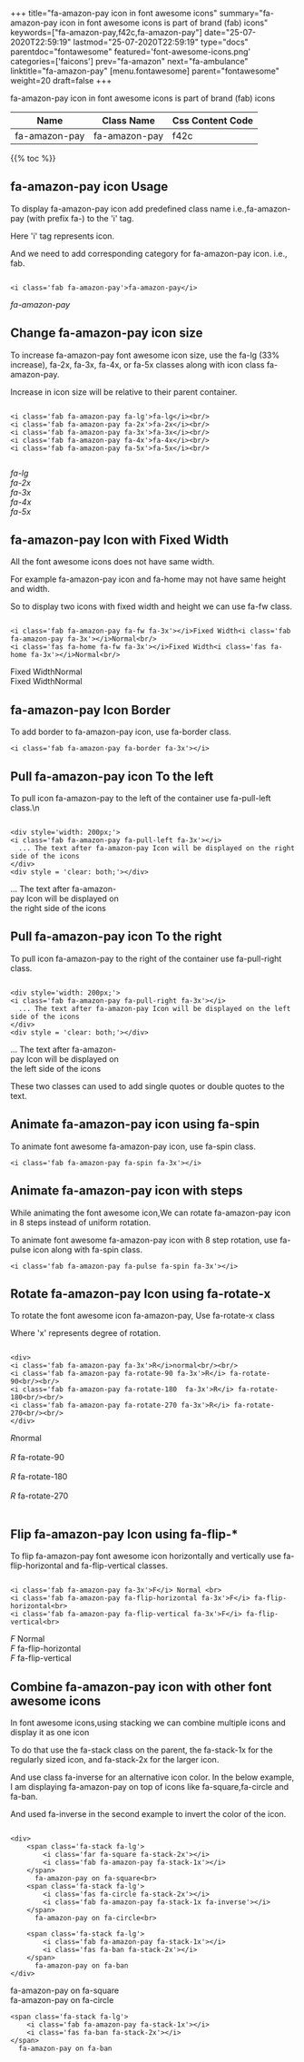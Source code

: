 +++
title="fa-amazon-pay icon in font awesome icons"
summary="fa-amazon-pay icon in font awesome icons is part of brand (fab) icons"
keywords=["fa-amazon-pay,f42c,fa-amazon-pay"]
date="25-07-2020T22:59:19"
lastmod="25-07-2020T22:59:19"
type="docs"
parentdoc="fontawesome"
featured='font-awesome-icons.png'
categories=['faicons']
prev="fa-amazon"
next="fa-ambulance"
linktitle="fa-amazon-pay"
[menu.fontawesome]
parent="fontawesome"
weight=20
draft=false
+++


fa-amazon-pay icon in font awesome icons is part of brand (fab) icons

<div class='table-responsive'><table class='table'><thead><tr><th>Name</th><th>Class Name</th><th>Css Content Code</th></tr></thead><tbody><tr><td>fa-amazon-pay</td><td>fa-amazon-pay</td><td>f42c</td></tr></tbody></table></div>


{{% toc %}}


## fa-amazon-pay icon Usage

To display fa-amazon-pay icon add predefined class name i.e.,fa-amazon-pay (with prefix fa-) to the 'i' tag.

Here 'i' tag represents icon.

And we need to add corresponding category for fa-amazon-pay icon. i.e., fab.


```

<i class='fab fa-amazon-pay'>fa-amazon-pay</i>
```

<i class='fab fa-amazon-pay'>fa-amazon-pay</i>




## Change fa-amazon-pay icon size
To increase fa-amazon-pay font awesome icon size, use the fa-lg (33% increase), fa-2x, fa-3x, fa-4x, or fa-5x classes along with icon class fa-amazon-pay.

Increase in icon size will be relative to their parent container. 

```

<i class='fab fa-amazon-pay fa-lg'>fa-lg</i><br/>
<i class='fab fa-amazon-pay fa-2x'>fa-2x</i><br/>
<i class='fab fa-amazon-pay fa-3x'>fa-3x</i><br/>
<i class='fab fa-amazon-pay fa-4x'>fa-4x</i><br/>
<i class='fab fa-amazon-pay fa-5x'>fa-5x</i><br/>
            
```

<i class='fab fa-amazon-pay fa-lg'>fa-lg</i><br/>
<i class='fab fa-amazon-pay fa-2x'>fa-2x</i><br/>
<i class='fab fa-amazon-pay fa-3x'>fa-3x</i><br/>
<i class='fab fa-amazon-pay fa-4x'>fa-4x</i><br/>
<i class='fab fa-amazon-pay fa-5x'>fa-5x</i><br/>
            



## fa-amazon-pay Icon with Fixed Width 

All the font awesome icons does not have same width.

For example fa-amazon-pay icon and fa-home may not have same height and width.

So to display two icons with fixed width and height we can use fa-fw class.


```

<i class='fab fa-amazon-pay fa-fw fa-3x'></i>Fixed Width<i class='fab fa-amazon-pay fa-3x'></i>Normal<br/>
<i class='fas fa-home fa-fw fa-3x'></i>Fixed Width<i class='fas fa-home fa-3x'></i>Normal<br/>
```

<i class='fab fa-amazon-pay fa-fw fa-3x'></i>Fixed Width<i class='fab fa-amazon-pay fa-3x'></i>Normal<br/>
<i class='fas fa-home fa-fw fa-3x'></i>Fixed Width<i class='fas fa-home fa-3x'></i>Normal<br/>



## fa-amazon-pay Icon Border 

To add border to fa-amazon-pay icon, use fa-border class.


```
<i class='fab fa-amazon-pay fa-border fa-3x'></i>

```
<i class='fab fa-amazon-pay fa-border fa-3x'></i>





## Pull fa-amazon-pay icon To the left

To pull icon fa-amazon-pay to the left of the container use fa-pull-left class.\n

```

<div style='width: 200px;'>
<i class='fab fa-amazon-pay fa-pull-left fa-3x'></i>
  ... The text after fa-amazon-pay Icon will be displayed on the right side of the icons
</div>
<div style = 'clear: both;'></div>
```

<div style='width: 200px;'>
<i class='fab fa-amazon-pay fa-pull-left fa-3x'></i>
  ... The text after fa-amazon-pay Icon will be displayed on the right side of the icons
</div>
<div style = 'clear: both;'></div>




## Pull fa-amazon-pay icon To the right
To pull icon fa-amazon-pay to the right of the container use fa-pull-right class.

```

<div style='width: 200px;'>
<i class='fab fa-amazon-pay fa-pull-right fa-3x'></i>
  ... The text after fa-amazon-pay Icon will be displayed on the left side of the icons
</div>
<div style = 'clear: both;'></div>
```

<div style='width: 200px;'>
<i class='fab fa-amazon-pay fa-pull-right fa-3x'></i>
  ... The text after fa-amazon-pay Icon will be displayed on the left side of the icons
</div>
<div style = 'clear: both;'></div>

These two classes can used to add single quotes or double quotes to the text.


## Animate fa-amazon-pay icon using fa-spin
To animate font awesome fa-amazon-pay icon, use fa-spin class.

```
<i class='fab fa-amazon-pay fa-spin fa-3x'></i>
```
<i class='fab fa-amazon-pay fa-spin fa-3x'></i>




## Animate fa-amazon-pay icon with steps
While animating the font awesome icon,We can rotate fa-amazon-pay icon in 8 steps instead of uniform rotation.

To animate font awesome fa-amazon-pay icon with 8 step rotation, use fa-pulse icon along with fa-spin class.


```
<i class='fab fa-amazon-pay fa-pulse fa-spin fa-3x'></i>

```
<i class='fab fa-amazon-pay fa-pulse fa-spin fa-3x'></i>





## Rotate fa-amazon-pay Icon using fa-rotate-x
To rotate the font awesome icon fa-amazon-pay, Use fa-rotate-x class

Where 'x' represents degree of rotation.


```

<div>
<i class='fab fa-amazon-pay fa-3x'>R</i>normal<br/><br/>
<i class='fab fa-amazon-pay fa-rotate-90 fa-3x'>R</i> fa-rotate-90<br/><br/> 
<i class='fab fa-amazon-pay fa-rotate-180  fa-3x'>R</i> fa-rotate-180<br/><br/> 
<i class='fab fa-amazon-pay fa-rotate-270 fa-3x'>R</i> fa-rotate-270<br/><br/>
</div>
```

<div>
<i class='fab fa-amazon-pay fa-3x'>R</i>normal<br/><br/>
<i class='fab fa-amazon-pay fa-rotate-90 fa-3x'>R</i> fa-rotate-90<br/><br/> 
<i class='fab fa-amazon-pay fa-rotate-180  fa-3x'>R</i> fa-rotate-180<br/><br/> 
<i class='fab fa-amazon-pay fa-rotate-270 fa-3x'>R</i> fa-rotate-270<br/><br/>
</div>




## Flip fa-amazon-pay Icon using fa-flip-*
To flip fa-amazon-pay font awesome icon horizontally and vertically use fa-flip-horizontal and fa-flip-vertical classes. 

```

<i class='fab fa-amazon-pay fa-3x'>F</i> Normal <br>
<i class='fab fa-amazon-pay fa-flip-horizontal fa-3x'>F</i> fa-flip-horizontal<br>
<i class='fab fa-amazon-pay fa-flip-vertical fa-3x'>F</i> fa-flip-vertical<br>
```

<i class='fab fa-amazon-pay fa-3x'>F</i> Normal <br>
<i class='fab fa-amazon-pay fa-flip-horizontal fa-3x'>F</i> fa-flip-horizontal<br>
<i class='fab fa-amazon-pay fa-flip-vertical fa-3x'>F</i> fa-flip-vertical<br>




## Combine fa-amazon-pay icon with other font awesome icons
In font awesome icons,using stacking we can combine multiple icons and display it as one icon 

To do that use the fa-stack class on the parent, the fa-stack-1x for the regularly sized icon, and fa-stack-2x for the larger icon.

And use class fa-inverse for an alternative icon color. 
In the below example, I am displaying fa-amazon-pay on top of icons like fa-square,fa-circle and fa-ban.

And used fa-inverse in the second example to invert the color of the icon.

```

<div>
    <span class='fa-stack fa-lg'>
        <i class='far fa-square fa-stack-2x'></i>
        <i class='fab fa-amazon-pay fa-stack-1x'></i>
    </span>
      fa-amazon-pay on fa-square<br>
    <span class='fa-stack fa-lg'>
        <i class='fas fa-circle fa-stack-2x'></i>
        <i class='fab fa-amazon-pay fa-stack-1x fa-inverse'></i>
    </span>
      fa-amazon-pay on fa-circle<br>

    <span class='fa-stack fa-lg'>
        <i class='fab fa-amazon-pay fa-stack-1x'></i>
        <i class='fas fa-ban fa-stack-2x'></i>
    </span>
      fa-amazon-pay on fa-ban
</div>
```

<div>
    <span class='fa-stack fa-lg'>
        <i class='far fa-square fa-stack-2x'></i>
        <i class='fab fa-amazon-pay fa-stack-1x'></i>
    </span>
      fa-amazon-pay on fa-square<br>
    <span class='fa-stack fa-lg'>
        <i class='fas fa-circle fa-stack-2x'></i>
        <i class='fab fa-amazon-pay fa-stack-1x fa-inverse'></i>
    </span>
      fa-amazon-pay on fa-circle<br>

    <span class='fa-stack fa-lg'>
        <i class='fab fa-amazon-pay fa-stack-1x'></i>
        <i class='fas fa-ban fa-stack-2x'></i>
    </span>
      fa-amazon-pay on fa-ban
</div>






